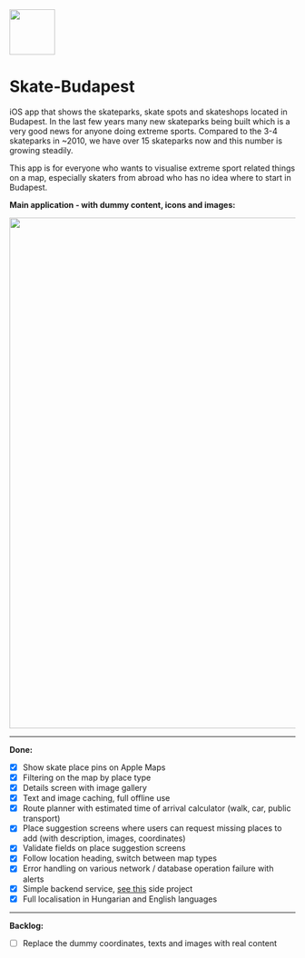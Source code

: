 <img src="http://i.imgur.com/fj7h1r6.png" width="80px" />
<h1>Skate-Budapest</h1>

iOS app that shows the skateparks, skate spots and skateshops located in Budapest. In the last few years many new skateparks being built which is a very good news for anyone doing extreme sports. Compared to the 3-4 skateparks in ~2010, we have over 15 skateparks now and this number is growing steadily.

This app is for everyone who wants to visualise extreme sport related things on a map, especially skaters from abroad who has no idea where to start in Budapest.


**Main application - with dummy content, icons and images:**

<img src="http://i.imgur.com/ByuFY8r.jpg" width="900px" />

___
**Done:**

- [x] Show skate place pins on Apple Maps 
- [x] Filtering on the map by place type
- [x] Details screen with image gallery
- [x] Text and image caching, full offline use
- [x] Route planner with estimated time of arrival calculator (walk, car, public transport)
- [x] Place suggestion screens where users can request missing places to add (with description, images, coordinates)
- [x] Validate fields on place suggestion screens
- [x] Follow location heading, switch between map types
- [x] Error handling on various network / database operation failure with alerts
- [x] Simple backend service, [see this](https://github.com/balazs630/Skate-Budapest-Vapor) side project
- [x] Full localisation in Hungarian and English languages
___
**Backlog:**

- [ ] Replace the dummy coordinates, texts and images with real content
